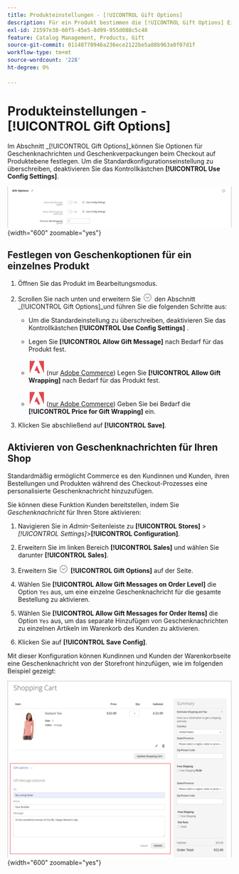 ```yaml
---
title: Produkteinstellungen - [!UICONTROL Gift Options]
description: Für ein Produkt bestimmen die [!UICONTROL Gift Options] Einstellungen, ob eine Geschenknachricht enthalten sein kann oder ob Geschenkverpackungsoptionen während des Checkouts verfügbar sind.
exl-id: 21597e38-60f5-45e5-8d99-955d088c5c48
feature: Catalog Management, Products, Gift
source-git-commit: 01148770946a236ece2122be5a88b963a0f07d1f
workflow-type: tm+mt
source-wordcount: '228'
ht-degree: 0%

---
```


# Produkteinstellungen - [!UICONTROL Gift Options]

Im Abschnitt _[!UICONTROL Gift Options]_können Sie Optionen für Geschenknachrichten und Geschenkverpackungen beim Checkout auf Produktebene festlegen. Um die Standardkonfigurationseinstellung zu überschreiben, deaktivieren Sie das Kontrollkästchen **[!UICONTROL Use Config Settings]**.

![Geschenkoptionen](./assets/product-gift-options-ee.png){width="600" zoomable="yes"}

## Festlegen von Geschenkoptionen für ein einzelnes Produkt

1. Öffnen Sie das Produkt im Bearbeitungsmodus.

1. Scrollen Sie nach unten und erweitern Sie ![Erweiterungsauswahl](../assets/icon-display-expand.png) den Abschnitt _[!UICONTROL Gift Options]_und führen Sie die folgenden Schritte aus:

   - Um die Standardeinstellung zu überschreiben, deaktivieren Sie das Kontrollkästchen **[!UICONTROL Use Config Settings]** .

   - Legen Sie **[!UICONTROL Allow Gift Message]** nach Bedarf für das Produkt fest.

   - ![Adobe Commerce](../assets/adobe-logo.svg) (nur [Adobe Commerce](../landing/home.md#product-editions)) Legen Sie **[!UICONTROL Allow Gift Wrapping]** nach Bedarf für das Produkt fest.

   - ![Adobe Commerce](../assets/adobe-logo.svg) ([nur Adobe Commerce](../landing/home.md#product-editions)) Geben Sie bei Bedarf die **[!UICONTROL Price for Gift Wrapping]** ein.

1. Klicken Sie abschließend auf **[!UICONTROL Save]**.

## Aktivieren von Geschenknachrichten für Ihren Shop

Standardmäßig ermöglicht Commerce es den Kundinnen und Kunden, ihren Bestellungen und Produkten während des Checkout-Prozesses eine personalisierte Geschenknachricht hinzuzufügen.

Sie können diese Funktion Kunden bereitstellen, indem Sie _Geschenknachricht_ für Ihren Store aktivieren:

1. Navigieren Sie in _Admin_-Seitenleiste zu **[!UICONTROL Stores]** > _[!UICONTROL Settings]_>**[!UICONTROL Configuration]**.

1. Erweitern Sie im linken Bereich **[!UICONTROL Sales]** und wählen Sie darunter **[!UICONTROL Sales]**.

1. Erweitern Sie ![Erweiterungsauswahl](../assets/icon-display-expand.png) **[!UICONTROL Gift Options]** auf der Seite.

1. Wählen Sie **[!UICONTROL Allow Gift Messages on Order Level]** die Option `Yes` aus, um eine einzelne Geschenknachricht für die gesamte Bestellung zu aktivieren.

1. Wählen Sie **[!UICONTROL Allow Gift Messages for Order Items]** die Option `Yes` aus, um das separate Hinzufügen von Geschenknachrichten zu einzelnen Artikeln im Warenkorb des Kunden zu aktivieren.

1. Klicken Sie auf **[!UICONTROL Save Config]**.

Mit dieser Konfiguration können Kundinnen und Kunden der Warenkorbseite eine Geschenknachricht von der Storefront hinzufügen, wie im folgenden Beispiel gezeigt:

![Geschenknachricht](./assets/gift-message.png){width="600" zoomable="yes"}
